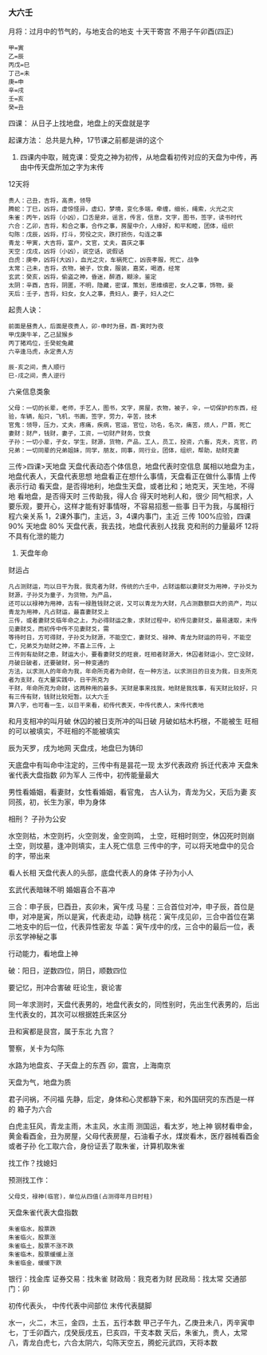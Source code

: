 ### 大六壬

月将：过月中的节气的，与地支合的地支
十天干寄宫 不用子午卯酉(四正)
```
甲=寅
乙=辰
丙戊=巳
丁己=未
庚=申
辛=戌
壬=亥
癸=丑
```

四课：
从日子上找地盘，地盘上的天盘就是字

起课方法：
总共是九种，17节课之前都是讲的这个
1. 四课内中取，贼克课：受克之神为初传，从地盘看初传对应的天盘为中传，再由中传天盘所加之字为末传

12天将
```
贵人：己丑，吉将，高贵，领导
腾蛇：丁巳，凶将，虚惊怪异，虚幻，梦境，变化多端，牵缠，细长，绳索，火光之灾
朱雀：丙午，凶将（小凶），口舌是非，谣言，传言，信息，文字，图书，签字，读书时代
六合：乙卯，吉将，和合之事，合作之事，房屋中介，人缘好，和平和睦，团体，组织
勾陈：戊辰，凶将，打斗，劳役之灾，跌打损伤，勾连之事
青龙：甲寅，大吉将，富户，文官，丈夫，喜庆之事
天空：戊戌，凶将（小凶），说空话，说假话
白虎：庚申，凶将(大凶)，血光之灾，车祸死亡，凶丧孝服，死亡，战争
太常：己未，吉将，衣物，被子，饮食，服装，嘉奖，喝酒，经常
玄武：癸亥，凶将，偷盗之神，昏迷，醉酒，糊涂，鉴定
太阴：辛酉，吉将，阴匿，不明，隐藏，密谋，策划，思维缜密，女人之事，饰物，妾
天后：壬子，吉将，妇女，女人之事，贵妇人，妻子，妇人之仁
```

起贵人诀：
```
前面是昼贵人，后面是夜贵人，卯-申时为昼，酉-寅时为夜
甲戊庚牛羊，乙己鼠猴乡
丙丁猪鸡位，壬癸蛇兔藏
六辛逢马虎，永定贵人方

辰-亥之间，贵人顺行
巳-戌之间，贵人逆行
```

六亲信息类象
```
父母：一切的长辈，老师，手艺人，图书，文字，房屋，衣物，被子，伞，一切保护的东西，经验，车辆，船只，飞机，书画，签字，劳力，辛苦，技术
官鬼：领导，压力，丈夫，疼痛，疾病，官运，官位，功名，名次，痛苦，烦人，尸首，死亡
妻财：财产，钱财，妻子，工资，一切财产财务，饮食
子孙：一切小辈，子女，学生，财源，货物，产品，工人，员工，投资，六畜，克夫，克官，药
兄弟：一切同辈的兄弟姐妹，同学，朋友，同事，同行业，团体，组织，帮助，劫财克妻
```

三传>四课>天地盘
天盘代表动态个体信息，地盘代表时空信息
属相以地盘为主，地盘代表人，天盘代表思想
地盘看正在想什么事情，天盘看正在做什么事情
上传表示行动
看天盘，是否得地利，地盘生天盘，或者比和；地克天，天生地，不得地
看地盘，是否得天时
三传助我，得人合
得天时地利人和，很少
同气相求，人要乐观，要开心，这样才能有好事情呀，不容易招惹一些事
日干为我，与属相行程六亲关系
1，2课外事门，主远，3，4课内事门，主近
三传 100%应验，四课90% 天地盘 80%
天盘代表，我去找，地盘代表别人找我
克和刑的力量最坏
12将不具有化泄的能力
1. 天盘年命

财运占
```
凡占测财运，均以日干为我，我克者为财，传统的六壬中，占财运都以妻财爻为用神，子孙爻为财源，子孙爻为童子，为货物，为产品，
还可以以禄神为用神，古有一禄胜钱财之说，又可以青龙为大财，凡占测数额巨大的资产，均以青龙为用神，凡占财运，最喜妻财爻上
三传，或者妻财爻临年命之上，为必得财运之象，求财过程中，初传见妻财爻，最易速取，末传见妻财爻，而初传中传不见妻财爻，需
等待时日，方可得财，子孙爻为财源，不能空亡，妻财爻、禄神、青龙为财运的符号，不能空亡，兄弟爻为劫财之神，不喜上三传，上
三传则有劫财之患，财运大小，要看妻财爻的旺衰，旺相者财源大，休囚者财运小，空亡没财，月破日破者，还要破财，另一种变通的
方法，以求测人的年命为我，年命所克者为命财，在一种方法，以求测日的日支为我，日支所克者为支财，在大量实践中，日干所克为
干财，年命所克为命财，这两种用的最多。天财是事来找我，地财是我找事，有天财比较好，只有三传有财，钱财比较短暂。以大六壬
算八字，也可看一生，以日干来看，初传代表天，中传代表人，末传代表地
```

和月支相冲的叫月破
休囚的被日支所冲的叫日破
月破如枯木朽根，不能被生
旺相的可以被填实，不旺相的不能被填实

辰为天罗，戌为地网
天盘戌，地盘巳为铸印

天底盘中有叫命中注定的，三传中有是昙花一现
太岁代表政府
拆迁代表冲
天盘朱雀代表大盘指数
卯为军人
三传中，初传能量最大

男性看婚姻，看妻财，女性看婚姻，看官鬼，
古人认为，青龙为父，天后为妻
亥同孩，初，长生为家，申为身体

相刑？
子孙为公安

水空则枯，木空则朽，火空则发，金空则鸣，
土空，旺相时则空，休囚死时则崩
土空，则坟墓，逢冲则填实，主人死亡信息
三传中的字，可以将天地盘中的见合的字，带出来

看人长相
天盘代表人的头部，底盘代表人的身体
子孙为小人

玄武代表暗昧不明
婚姻喜合不喜冲

三合：申子辰，巳酉丑，亥卯未，寅午戌
马星：三合首位对冲，申子辰，首位是申，对冲是寅，所以是寅，代表走动，动静
桃花：寅午戌见卯，三合中首位在第二地支中的后一位，代表异性密友
华盖：寅午戌中的戌，三合中的最后一位，表示玄学神秘之事

行动能力，看地盘上神

破：阳日，逆数四位，阴日，顺数四位

要记忆，刑冲合害破
旺论生，衰论害

同一年求测时，天盘代表男的，地盘代表女的，同性别时，先出生代表男的，后出生代表女的，其次可以根据姓氏来区分

丑和寅都是艮宫，属于东北
九宫？

警察，关卡为勾陈

水路为地盘亥、子天盘上的东西
卯，震宫，上海南京

天盘为气，地盘为质

君子问祸，不问福
先静，后定，身体和心灵都静下来，和外国研究的东西是一样的
箱子为六合

白虎主狂风，青龙主雨，木主风，水主雨
测国运，看太岁，地上神
钢材看申金，黄金看酉金，丑为房屋，父母代表房屋，石油看子水，煤炭看木，医疗器械看酉金或者子孙
化工取六合，身份证丢了取朱雀，计算机取朱雀

找工作？找媳妇

预测找工作：
```
父母爻，禄神(临官)，单位从四值(占测得年月日时柱)
```

天盘朱雀代表大盘指数
```
朱雀临水，股票跌
朱雀临火，股票涨
朱雀临土，股票不涨不跌
朱雀临木，股票缓缓上涨
朱雀临金，缓缓下跌
```

银行：找金库
证券交易：找朱雀
财政局：我克者为财
民政局：找太常
交通部门：卯

初传代表头，
中传代表中间部位
末传代表腿脚

水一，火二，木三，金四，土五，五行本数
甲己子午九，乙庚丑未八，丙辛寅申七，丁壬卯酉六，戊癸辰戌五，巳亥四，干支本数
天后，朱雀九，贵人，太常八，青龙白虎七，六合太阴六，勾陈天空五，腾蛇元武四，天将本数


